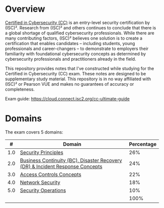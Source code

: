 


# Overview
[Certified in Cybersecurity (CC)](https://www.isc2.org/certified-in-cybersecurity) is an entry-level security certification by (ISC)². Research from (ISC)² and others continues to conclude that there is a global shortage of qualified cybersecurity professionals. While there are many contributing factors, (ISC)² believes one solution is to create a certification that enables candidates – including students, young professionals and career-changers – to demonstrate to employers their familiarity with foundational cybersecurity concepts as determined by cybersecurity professionals and practitioners already in the field.

This repository provides notes that I've constructed while studying for the Certified in Cybersecurity (CC) exam. These notes are designed to be supplementary study material. This repository is in no way affiliated with (ISC)² or Pearson VUE and makes no guarantees of accuracy or completeness.

Exam guide: https://cloud.connect.isc2.org/cc-ultimate-guide

# Domains
The exam covers 5 domains:

| # | Domain   |Percentage|
|---|---|---|
|1.0 | [Security Principles](https://github.com/erich-tech/ISC2_CC_Notes/tree/main/Domain_1#readme) | 26%|
|2.0 | [Business Continuity (BC), Disaster Recovery (DR) & Incident Response Concepts](https://github.com/erich-tech/ISC2_CC_Notes/tree/main/Domain_2#readme) | 24%|
|3.0 | [Access Controls Concepts](https://github.com/erich-tech/ISC2_CC_Notes/tree/main/Domain_3#readme) | 22%|
|4.0 | [Network Security](https://github.com/erich-tech/ISC2_CC_Notes/tree/main/Domain_4#readme) | 18%|
|5.0 | [Security Operations](https://github.com/erich-tech/ISC2_CC_Notes/tree/main/Domain_5#readme) | 10%|
| | | 100%|
